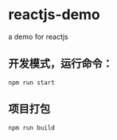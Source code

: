 # reactjs-demo
a demo for reactjs

## 开发模式，运行命令：

```
npm run start
```

## 项目打包

```
npm run build
```
